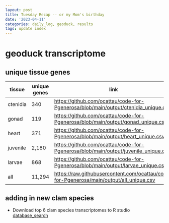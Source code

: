 ```yaml
---
layout: post
title: Tuesday Recap -- or my Mom's birthday
date: '2023-04-11'
categories: daily_log, geoduck, results
tags: update index 
---
```


# geoduck transcriptome 

## unique tissue genes
| **tissue** | **unique genes** | **link**                                                                                |
|------------|------------------|-----------------------------------------------------------------------------------------|
| ctenidia   | 340              | https://github.com/ocattau/code-for-Pgenerosa/blob/main/output/ctenidia_unique.csv      |
| gonad      | 119              | https://github.com/ocattau/code-for-Pgenerosa/blob/main/output/gonad_unique.csv         |
| heart      | 371              | https://github.com/ocattau/code-for-Pgenerosa/blob/main/output/heart_unique.csv         |
| juvenile   | 2,180            | https://github.com/ocattau/code-for-Pgenerosa/blob/main/output/juvenile_unique.csv      |
| larvae     | 868              | https://github.com/ocattau/code-for-Pgenerosa/blob/main/output/larvae_unique.csv        |
| all        | 11,294           | https://raw.githubusercontent.com/ocattau/code-for-Pgenerosa/main/output/all_unique.csv |

## adding in new clam species 

- Download top 6 clam species transcriptomes to R studio
[database_search](https://www.ncbi.nlm.nih.gov/data-hub/genome/?taxon=2291877,120570,31201,6596,120566,129788)
